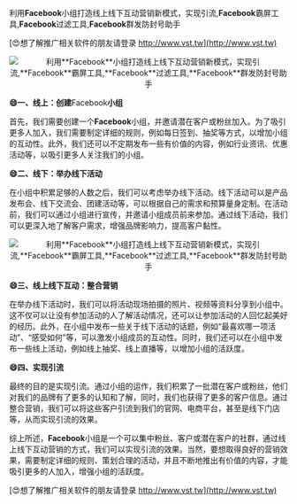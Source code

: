 利用**Facebook**小组打造线上线下互动营销新模式，实现引流,**Facebook**霸屏工具,**Facebook**过滤工具,**Facebook**群发防封号助手

[😍想了解推广相关软件的朋友请登录 http://www.vst.tw](http://www.vst.tw)

 <center><img src="https://vst.tw/MP4/tuiguang/png/0.png" alt="利用**Facebook**小组打造线上线下互动营销新模式，实现引流,**Facebook**霸屏工具,**Facebook**过滤工具,**Facebook**群发防封号助手"></center>

**😄一、线上：创建**Facebook**小组**

首先，我们需要创建一个**Facebook**小组，并邀请潜在客户或粉丝加入。为了吸引更多人加入，我们需要制定详细的规则，例如每日签到、抽奖等方式，以增加小组的互动性。此外，我们还可以不定期发布一些有价值的内容，例如行业资讯、优惠活动等，以吸引更多人关注我们的小组。

**😄二、线下：举办线下活动**

在小组中积累足够的人数之后，我们可以考虑举办线下活动。线下活动可以是产品发布会、线下交流会、团建活动等，可以根据自己的需求和预算量身定制。在活动前，我们可以通过小组进行宣传，并邀请小组成员前来参加。通过线下活动，我们可以更深入地了解客户需求，增强品牌影响力，提高客户黏性。

 <center><img src="https://vst.tw/MP4/tuiguang/png/1.png" alt="利用**Facebook**小组打造线上线下互动营销新模式，实现引流,**Facebook**霸屏工具,**Facebook**过滤工具,**Facebook**群发防封号助手"></center>

**😄三、线上线下互动：整合营销**

在举办线下活动时，我们可以将活动现场拍摄的照片、视频等资料分享到小组中。这不仅可以让没有参加活动的人了解活动情况，还可以让参加活动的人回忆起美好的经历。此外，在小组中发布一些关于线下活动的话题，例如“最喜欢哪一项活动”、“感受如何”等，可以激发小组成员的互动性。同时，我们还可以在小组中发布一些线上活动，例如线上抽奖、线上直播等，以增加小组的活跃度。

**😄四、实现引流**

最终的目的是实现引流。通过小组的运作，我们积累了一批潜在客户或粉丝，他们对我们的品牌有了更多的认知和了解，同时，我们也获得了更多的客户信息。通过整合营销，我们可以将这些客户引流到我们的官网、电商平台，甚至是线下门店等，从而实现引流的效果。

综上所述，**Facebook**小组是一个可以集中粉丝、客户或潜在客户的社群，通过线上线下互动营销的方式，我们可以实现引流的效果。当然，要想取得良好的营销效果，需要制定详细的规则、策划合理的活动，并且不断地推出有价值的内容，才能吸引更多的人加入，增强小组的活跃度。

[😍想了解推广相关软件的朋友请登录 http://www.vst.tw](http://www.vst.tw)



